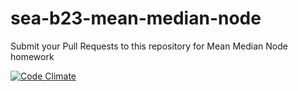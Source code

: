 sea-b23-mean-median-node
========================

Submit your Pull Requests to this repository for Mean Median Node homework

[![Code Climate](https://codeclimate.com/github/codefellows/sea-b24-mean-median-node/badges/gpa.svg)](https://codeclimate.com/github/codefellows/sea-b24-mean-median-node)
